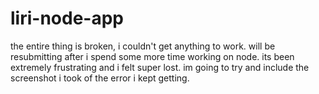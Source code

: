 # liri-node-app
the entire thing is broken, i couldn't get anything to work.
will be resubmitting after i spend some more time working on node.
its been extremely frustrating and i felt super lost. im going to try and include the screenshot i took of the error i kept getting.
